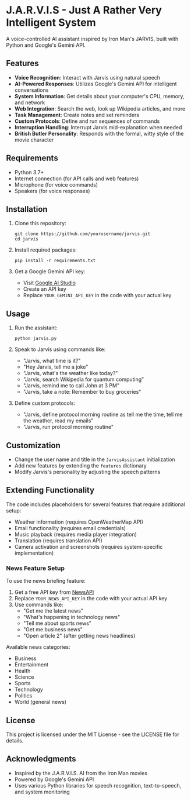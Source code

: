# J.A.R.V.I.S - Just A Rather Very Intelligent System

A voice-controlled AI assistant inspired by Iron Man's JARVIS, built with Python and Google's Gemini API.

## Features

- **Voice Recognition**: Interact with Jarvis using natural speech
- **AI-Powered Responses**: Utilizes Google's Gemini API for intelligent conversations
- **System Information**: Get details about your computer's CPU, memory, and network
- **Web Integration**: Search the web, look up Wikipedia articles, and more
- **Task Management**: Create notes and set reminders
- **Custom Protocols**: Define and run sequences of commands
- **Interruption Handling**: Interrupt Jarvis mid-explanation when needed
- **British Butler Personality**: Responds with the formal, witty style of the movie character

## Requirements

- Python 3.7+
- Internet connection (for API calls and web features)
- Microphone (for voice commands)
- Speakers (for voice responses)

## Installation

1. Clone this repository:
   ```
   git clone https://github.com/yourusername/jarvis.git
   cd jarvis
   ```

2. Install required packages:
   ```
   pip install -r requirements.txt
   ```

3. Get a Google Gemini API key:
   - Visit [Google AI Studio](https://ai.google.dev/)
   - Create an API key
   - Replace `YOUR_GEMINI_API_KEY` in the code with your actual key

## Usage

1. Run the assistant:
   ```
   python jarvis.py
   ```

2. Speak to Jarvis using commands like:
   - "Jarvis, what time is it?"
   - "Hey Jarvis, tell me a joke"
   - "Jarvis, what's the weather like today?"
   - "Jarvis, search Wikipedia for quantum computing"
   - "Jarvis, remind me to call John at 3 PM"
   - "Jarvis, take a note: Remember to buy groceries"

3. Define custom protocols:
   - "Jarvis, define protocol morning routine as tell me the time, tell me the weather, read my emails"
   - "Jarvis, run protocol morning routine"

## Customization

- Change the user name and title in the `JarvisAssistant` initialization
- Add new features by extending the `features` dictionary
- Modify Jarvis's personality by adjusting the speech patterns

## Extending Functionality

The code includes placeholders for several features that require additional setup:
- Weather information (requires OpenWeatherMap API)
- Email functionality (requires email credentials)
- Music playback (requires media player integration)
- Translation (requires translation API)
- Camera activation and screenshots (requires system-specific implementation)

### News Feature Setup

To use the news briefing feature:

1. Get a free API key from [NewsAPI](https://newsapi.org/)
2. Replace `YOUR_NEWS_API_KEY` in the code with your actual API key
3. Use commands like:
   - "Get me the latest news"
   - "What's happening in technology news"
   - "Tell me about sports news"
   - "Get me business news"
   - "Open article 2" (after getting news headlines)

Available news categories:
- Business
- Entertainment
- Health
- Science
- Sports
- Technology
- Politics
- World (general news)

## License

This project is licensed under the MIT License - see the LICENSE file for details.

## Acknowledgments

- Inspired by the J.A.R.V.I.S. AI from the Iron Man movies
- Powered by Google's Gemini API
- Uses various Python libraries for speech recognition, text-to-speech, and system monitoring 